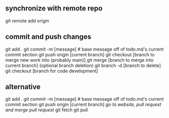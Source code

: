 ## synchronize with remote repo
git remote add origin <url>

## commit and push changes
git add .
git commit -m [message] # base message off of todo.md's current commit section
git push origin [current branch]
git checkout [branch to merge new work into (probably main)]
git merge [branch to merge into current branch]
(optional branch deletion) 
    git branch -d [branch to delete]
git checkout [branch for code development]

## alternative
git add .
git commit -m [message] # base message off of todo.md's current commit section
git push origin [current branch]
*go to website, pull request and merge pull request*
git fetch
git pull





